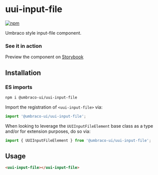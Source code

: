 # uui-input-file

[![npm](https://img.shields.io/npm/v/@umbraco-ui/uui-input-file?logoColor=%231B264F)](https://www.npmjs.com/package/@umbraco-ui/uui-input-file)

Umbraco style input-file component.

### See it in action

Preview the component on [Storybook](https://uui.umbraco.com/?path=/story/uui-input-file)

## Installation

### ES imports

```zsh
npm i @umbraco-ui/uui-input-file
```

Import the registration of `<uui-input-file>` via:

```javascript
import '@umbraco-ui/uui-input-file';
```

When looking to leverage the `UUIInputFileElement` base class as a type and/or for extension purposes, do so via:

```javascript
import { UUIInputFileElement } from '@umbraco-ui/uui-input-file';
```

## Usage

```html
<uui-input-file></uui-input-file>
```
